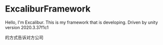 # ExcaliburFramework
Hello, I'm Excalibur. This is my framework that is developing.
Driven by unity version 2020.3.37f1c1


的方式告诉对方公司
